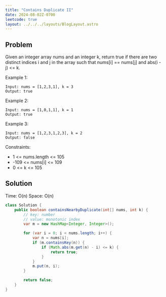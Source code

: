 ```yaml
---
title: "Contains Duplicate II"
date: 2024-08-02Z-0700
leetcode: true
layout: ../../../layouts/BlogLayout.astro
---
```


## Problem

Given an integer array nums and an integer k, return true if there are two distinct indices i and j in the array such that nums[i] == nums[j] and abs(i - j) <= k.

Example 1:

```text
Input: nums = [1,2,3,1], k = 3
Output: true
```

Example 2:

```text
Input: nums = [1,0,1,1], k = 1
Output: true
```

Example 3:

```text
Input: nums = [1,2,3,1,2,3], k = 2
Output: false
```

Constraints:

- 1 <= nums.length <= 105
- -109 <= nums[i] <= 109
- 0 <= k <= 105

## Solution

Time: O(n)
Space: O(n)

```java
class Solution {
    public boolean containsNearbyDuplicate(int[] nums, int k) {
        // key: number
        // value: monotonic index
        var m = new HashMap<Integer, Integer>();

        for (var i = 0; i < nums.length; i++) {
            var n = nums[i];
            if (m.containsKey(n)) {
                if (Math.abs(m.get(n) - i) <= k) {
                    return true;
                }
            }
            m.put(n, i);
        }

        return false;
    }
}
```
